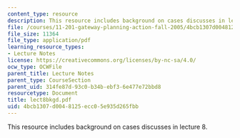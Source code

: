 ```yaml
---
content_type: resource
description: This resource includes background on cases discusses in lecture 8.
file: /courses/11-201-gateway-planning-action-fall-2005/4bcb1307d0048125ecc05e935d265fbb_lect8bkgd.pdf
file_size: 11364
file_type: application/pdf
learning_resource_types:
- Lecture Notes
license: https://creativecommons.org/licenses/by-nc-sa/4.0/
ocw_type: OCWFile
parent_title: Lecture Notes
parent_type: CourseSection
parent_uid: 314fe87d-93c0-b34b-ebf3-6e477e72bbd8
resourcetype: Document
title: lect8bkgd.pdf
uid: 4bcb1307-d004-8125-ecc0-5e935d265fbb
---
```

This resource includes background on cases discusses in lecture 8.